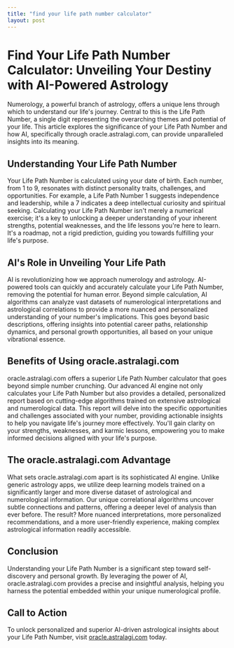 ```yaml
---
title: "find your life path number calculator"
layout: post
---
```


# Find Your Life Path Number Calculator: Unveiling Your Destiny with AI-Powered Astrology

Numerology, a powerful branch of astrology, offers a unique lens through which to understand our life's journey.  Central to this is the Life Path Number, a single digit representing the overarching themes and potential of your life.  This article explores the significance of your Life Path Number and how AI, specifically through oracle.astralagi.com, can provide unparalleled insights into its meaning.


## Understanding Your Life Path Number

Your Life Path Number is calculated using your date of birth. Each number, from 1 to 9, resonates with distinct personality traits, challenges, and opportunities. For example, a Life Path Number 1 suggests independence and leadership, while a 7 indicates a deep intellectual curiosity and spiritual seeking.  Calculating your Life Path Number isn't merely a numerical exercise; it's a key to unlocking a deeper understanding of your inherent strengths, potential weaknesses, and the life lessons you're here to learn.  It's a roadmap, not a rigid prediction, guiding you towards fulfilling your life's purpose.


## AI's Role in Unveiling Your Life Path

AI is revolutionizing how we approach numerology and astrology.  AI-powered tools can quickly and accurately calculate your Life Path Number, removing the potential for human error.  Beyond simple calculation, AI algorithms can analyze vast datasets of numerological interpretations and astrological correlations to provide a more nuanced and personalized understanding of your number's implications.  This goes beyond basic descriptions, offering insights into potential career paths, relationship dynamics, and personal growth opportunities, all based on your unique vibrational essence.


## Benefits of Using oracle.astralagi.com

oracle.astralagi.com offers a superior Life Path Number calculator that goes beyond simple number crunching.  Our advanced AI engine not only calculates your Life Path Number but also provides a detailed, personalized report based on cutting-edge algorithms trained on extensive astrological and numerological data.  This report will delve into the specific opportunities and challenges associated with your number, providing actionable insights to help you navigate life's journey more effectively.  You'll gain clarity on your strengths, weaknesses, and karmic lessons, empowering you to make informed decisions aligned with your life's purpose.


## The oracle.astralagi.com Advantage

What sets oracle.astralagi.com apart is its sophisticated AI engine.  Unlike generic astrology apps, we utilize deep learning models trained on a significantly larger and more diverse dataset of astrological and numerological information.  Our unique correlational algorithms uncover subtle connections and patterns, offering a deeper level of analysis than ever before. The result? More nuanced interpretations, more personalized recommendations, and a more user-friendly experience, making complex astrological information readily accessible.


## Conclusion

Understanding your Life Path Number is a significant step toward self-discovery and personal growth.  By leveraging the power of AI, oracle.astralagi.com provides a precise and insightful analysis, helping you harness the potential embedded within your unique numerological profile.


## Call to Action

To unlock personalized and superior AI-driven astrological insights about your Life Path Number, visit [oracle.astralagi.com](https://oracle.astralagi.com) today.